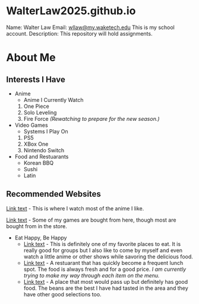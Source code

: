 # WalterLaw2025.github.io
Name: Walter Law
Email: wllaw@my.waketech.edu
This is my school account.
Description: This repository will hold assignments.
# About Me
## Interests I Have
* Anime
     * Anime I Currently Watch
  1. One Piece
  2. Solo Leveling
  3. Fire Force *(Rewatching to prepare for the new season.)*
* Video Games
     * Systems I Play On
  1. PS5
  2. XBox One
  3. Nintendo Switch
* Food and Restuarants
     * Korean BBQ
     * Sushi
     * Latin

## Recommended Websites
[Link text](https://www.crunchyroll.com/) - This is where I watch most of the anime I like.

[Link text](https://www.gamestop.com/) - Some of my games are bought from here, though most are bought from in the store.
* Eat Happy, Be Happy
     * [Link text](https://thekpot.com/) - This is definitely one of my favorite places to eat. It is really good for groups but I also like to come by myself and even watch a little anime or other shows while savoring the delicious food.
     * [Link text](https://www.okomehouse.com/) - A restuarant that has quickly become a frequent lunch spot. The food is always fresh and for a good price. *I am currently trying to make my way through each item on the menu.*
     * [Link text](https://www.yelp.com/biz/kumbala-bar-and-grill-raleigh) - A place that most would pass up but definitely has good food. The beans are the best I have had tasted in the area and they have other good selections too.
